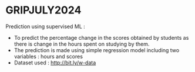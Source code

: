 # GRIPJULY2024
Prediction using supervised ML : 
- To predict the percentage change in the scores obtained by students as there is change in the hours spent on studying by them.
- The prediction is made using simple regression model including two variables : hours and scores
- Dataset used : http://bit.ly/w-data

